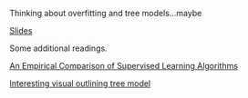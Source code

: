 Thinking about overfitting and tree models...maybe

[Slides]()

Some additional readings.

[An Empirical Comparison of Supervised Learning Algorithms](https://www.cs.cornell.edu/%7Ecaruana/ctp/ct.papers/caruana.icml06.pdf)

[Interesting visual outlining tree model](http://www.r2d3.us/visual-intro-to-machine-learning-part-1/)
